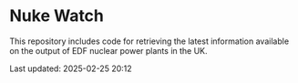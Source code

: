 # Nuke Watch

This repository includes code for retrieving the latest information available on the output of EDF nuclear power plants in the UK.

Last updated: 2025-02-25 20:12